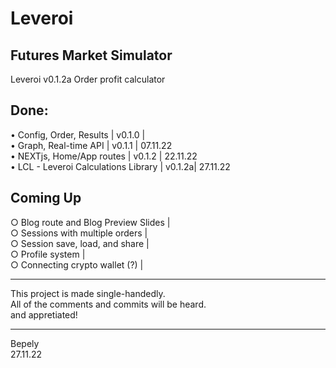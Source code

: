 # Leveroi  
## Futures Market Simulator  
Leveroi v0.1.2a
Order profit calculator  
  
## Done: 
• Config, Order, Results                | v0.1.0 |  
• Graph, Real-time API                  | v0.1.1 | 07.11.22  
• NEXTjs, Home/App routes               | v0.1.2 | 22.11.22  
• LCL - Leveroi Calculations Library    | v0.1.2a| 27.11.22
  
  
## Coming Up 
○ Blog route and Blog Preview Slides    |  
○ Sessions with multiple orders         |  
○ Session save, load, and share         |   
○ Profile system                        |  
○ Connecting crypto wallet (?)          |  
  
____________________________________________  
This project is made single-handedly.  
All of the comments and commits will be heard.  
and appretiated!  
____________________________________________  
   
Bepely  
27.11.22  


